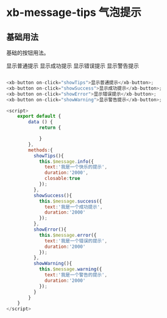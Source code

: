 # xb-message-tips 气泡提示

## 基础用法

基础的按钮用法。

<div class="demo-button">
  <div>
    <xb-button @click="showTips">显示普通提示</xb-button>
    <xb-button @click="showSuccess">显示成功提示</xb-button>
    <xb-button @click="showError">显示错误提示</xb-button>
    <xb-button @click="showWarning">显示警告提示</xb-button>
  </div>
</div>

```js

<xb-button on-click="showTips">显示普通提示</xb-button>;
<xb-button on-click="showSuccess">显示成功提示</xb-button>;
<xb-button on-click="showError">显示错误提示</xb-button>;
<xb-button on-click="showWarning">显示警告提示</xb-button>;

<script>
    export default {
        data () {
            return {

            }
        },
        methods:{
          showTips(){
            this.$message.info({
              text:'我是一个快乐的提示',
              duration:'2000',
              closable:true
            });
          },
          showSuccess(){
            this.$message.success({
              text:'我是一个成功提示',
              duration:'2000'
            });
          },
          showError(){
            this.$message.error({
              text:'我是一个错误的提示',
              duration:'2000'
            });
          },
          showWarning(){
            this.$message.warning({
              text:'我是一个警告的提示',
              duration:'2000'
            });
          }
        }
    }
</script>
```

<script>
    export default {
        data () {
            return {

            }
        },
        methods:{
          showTips(){
            this.$message.info({
              text:'我是一个快乐的提示',
              duration:'2000',
              closable:true
            });
          },
          showSuccess(){
            this.$message.success({
              text:'我是一个成功提示',
              duration:'2000'
            });
          },
          showError(){
            this.$message.error({
              text:'我是一个错误的提示',
              duration:'2000'
            });
          },
          showWarning(){
            this.$message.warning({
              text:'我是一个警告的提示',
              duration:'2000'
            });
          }
        }
    }
</script>
